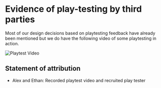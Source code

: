 # Evidence of play-testing by third parties
Most of our design decisions based on playtesting feedback have already been mentioned but we do have the following video of some playtesting in action.

![Playtest Video](https://bathspaonline-my.sharepoint.com/:v:/g/personal/alex_merritt23_bathspa_ac_uk/EUqqRGKNF4tJntmdC1RvRl4BEnGt-I-ftWQhaAw5oj6DsQ?nav=eyJyZWZlcnJhbEluZm8iOnsicmVmZXJyYWxBcHAiOiJPbmVEcml2ZUZvckJ1c2luZXNzIiwicmVmZXJyYWxBcHBQbGF0Zm9ybSI6IldlYiIsInJlZmVycmFsTW9kZSI6InZpZXciLCJyZWZlcnJhbFZpZXciOiJNeUZpbGVzTGlua0NvcHkifX0&e=mjyP1G)

## Statement of attribution
- Alex and Ethan: Recorded playtest video and recruited play tester
